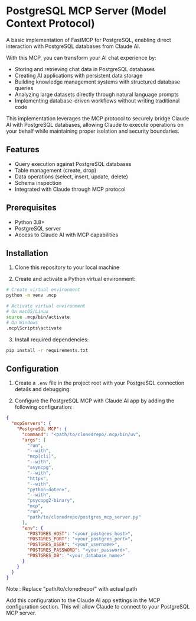 # PostgreSQL MCP Server (Model Context Protocol)

A basic implementation of FastMCP for PostgreSQL, enabling direct interaction with PostgreSQL databases from Claude AI.

With this MCP, you can transform your AI chat experience by:
- Storing and retrieving chat data in PostgreSQL databases
- Creating AI applications with persistent data storage
- Building knowledge management systems with structured database queries
- Analyzing large datasets directly through natural language prompts
- Implementing database-driven workflows without writing traditional code

This implementation leverages the MCP protocol to securely bridge Claude AI with PostgreSQL databases, allowing Claude to execute operations on your behalf while maintaining proper isolation and security boundaries.

## Features

- Query execution against PostgreSQL databases
- Table management (create, drop)
- Data operations (select, insert, update, delete)
- Schema inspection
- Integrated with Claude through MCP protocol

## Prerequisites

- Python 3.8+
- PostgreSQL server
- Access to Claude AI with MCP capabilities

## Installation

1. Clone this repository to your local machine

2. Create and activate a Python virtual environment:

```bash
# Create virtual environment
python -m venv .mcp

# Activate virtual environment
# On macOS/Linux
source .mcp/bin/activate
# On Windows
.mcp\Scripts\activate
```

3. Install required dependencies:

```bash
pip install -r requirements.txt
```

## Configuration

1. Create a `.env` file in the project root with your PostgreSQL connection details and debugging:

2. Configure the PostgreSQL MCP with Claude AI app by adding the following configuration:

```json
{
  "mcpServers": {
    "PostgreSQL MCP": {
      "command": "<path/to/clonedrepo/.mcp/bin/uv",
      "args": [
        "run",
        "--with",
        "mcp[cli]",
        "--with",
        "asyncpg",
        "--with",
        "httpx",
        "--with",
        "python-dotenv",
        "--with",
        "psycopg2-binary",
        "mcp",
        "run",
        "path/to/clonedrepo/postgres_mcp_server.py"
      ],
      "env": {
        "POSTGRES_HOST": "<your_postgres_host>",
        "POSTGRES_PORT": "<your_postgres_port>",
        "POSTGRES_USER": "<your_username>",
        "POSTGRES_PASSWORD": "<your_password>",
        "POSTGRES_DB": "<your_database_name>"
      }
    }
  }
}
```
Note : Replace "path/to/clonedrepo/" with actual path

Add this configuration to the Claude AI app settings in the MCP configuration section. This will allow Claude to connect to your PostgreSQL MCP server.
